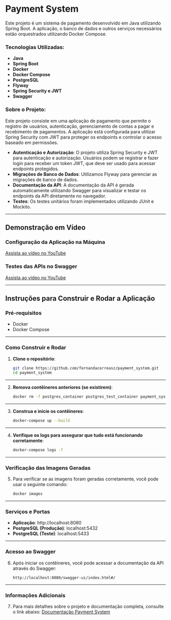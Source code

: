 # Payment System

Este projeto é um sistema de pagamento desenvolvido em Java utilizando Spring Boot. A aplicação, o banco de dados e outros serviços necessários estão orquestrados utilizando Docker Compose.

### Tecnologias Utilizadas:

- **Java**
- **Spring Boot**
- **Docker**
- **Docker Compose**
- **PostgreSQL**
- **Flyway**
- **Spring Security e JWT**
- **Swagger**

### Sobre o Projeto:
Este projeto consiste em uma aplicação de pagamento que permite o registro de usuários, autenticação, gerenciamento de contas a pagar e recebimento de pagamentos. A aplicação está configurada para utilizar Spring Security com JWT para proteger os endpoints e controlar o acesso baseado em permissões.

- **Autenticação e Autorização**: O projeto utiliza Spring Security e JWT para autenticação e autorização. Usuários podem se registrar e fazer login para receber um token JWT, que deve ser usado para acessar endpoints protegidos.
- **Migrações de Banco de Dados**: Utilizamos Flyway para gerenciar as migrações de banco de dados.
- **Documentação da API**: A documentação da API é gerada automaticamente utilizando Swagger para visualizar e testar os endpoints da API diretamente no navegador.
- **Testes**: Os testes unitários foram implementados utilizando JUnit e Mockito.

---
## Demonstração em Vídeo

### Configuração da Aplicação na Máquina

[Assista ao vídeo no YouTube](https://youtu.be/aMZF3JlWxAE)

### Testes das APIs no Swagger

[Assista ao vídeo no YouTube](https://youtu.be/_S9UUaSnjOI)

---

## Instruções para Construir e Rodar a Aplicação

### Pré-requisitos

- Docker
- Docker Compose

---

### Como Construir e Rodar

1. **Clone o repositório**:
    ```sh
    git clone https://github.com/fernandacorreasz/payment_system.git
    cd payment_system
    ```

---

2. **Remova contêineres anteriores (se existirem)**:
    ```sh
    docker rm -f postgres_container postgres_test_container payment_system_app
    ```

---

3. **Construa e inicie os contêineres**:
    ```sh
    docker-compose up --build
    ```

---

4. **Verifique os logs para assegurar que tudo está funcionando corretamente**:
    ```sh
    docker-compose logs -f
    ```

---

### Verificação das Imagens Geradas

5. Para verificar se as imagens foram geradas corretamente, você pode usar o seguinte comando:
    ```sh
    docker images
    ```

---

### Serviços e Portas

- **Aplicação**: http://localhost:8080
- **PostgreSQL (Produção)**: localhost:5432
- **PostgreSQL (Teste)**: localhost:5433

---

### Acesso ao Swagger

6. Após iniciar os contêineres, você pode acessar a documentação da API através do Swagger:
    ```
    http://localhost:8080/swagger-ui/index.html#/
    ```

---

### Informações Adicionais

7. Para mais detalhes sobre o projeto e documentação completa, consulte o link abaixo:
    [Documentação Payment System](https://paint-mailbox-381.notion.site/Documenta-o-payment-system-89386274425647fab3edb224760cc2e6)


